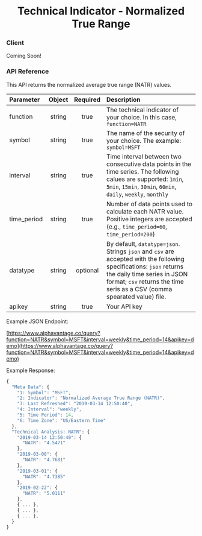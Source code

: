 <center>
  <h1>Technical Indicator - Normalized True Range</h1>
</center>

<!-- tabs:start -->

### **Client**

Coming Soon!

### **API Reference**

This API returns the normalized average true range (NATR) values.


| Parameter       | Object  | Required  | Description |
| :---            | :---:   | :---:     | :---        |
| function        | string  | true      | The technical indicator of your choice. In this case, `function=NATR` |
| symbol          | string  | true      | The name of the security of your choice. The example: `symbol=MSFT` |
| interval        | string  | true      | Time interval between two consecutive data points in the time series. The following calues are supported: `1min`, `5min`, `15min`, `30min`, `60min`, `daily`, `weekly`, `monthly` |
| time_period     | string  | true      | Number of data points used to calculate each NATR value. Positive integers are accepted (e.g., `time_period=60`, `time_period=200`) |
| datatype        | string  | optional  | By default, `datatype=json`. Strings `json` and `csv` are accepted with the following specifications: `json` returns the daily time series in JSON format; `csv` returns the time seris as a CSV (comma spearated value) file. |
| apikey          | string  | true      | Your API key | 

Example JSON Endpoint:  

[https://www.alphavantage.co/query?function=NATR&symbol=MSFT&interval=weekly&time_period=14&apikey=demo](https://www.alphavantage.co/query?function=NATR&symbol=MSFT&interval=weekly&time_period=14&apikey=demo)

Example Response:  

```javascript
{
  "Meta Data": {
    "1: Symbol": "MSFT",
    "2: Indicator": "Normalized Average True Range (NATR)",
    "3: Last Refreshed": "2019-03-14 12:50:40",
    "4: Interval": "weekly",
    "5: Time Period": 14,
    "6: Time Zone": "US/Eastern Time"
  },
  "Technical Analysis: NATR": {
    "2019-03-14 12:50:40": {
      "NATR": "4.5471"
    },
    "2019-03-08": {
      "NATR": "4.7681"
    },
    "2019-03-01": {
      "NATR": "4.7385"
    },
    "2019-02-22": {
      "NATR": "5.0111"
    },
    { ... },
    { ... },
    { ... },
  }
}
```

<!-- tabs:end -->
